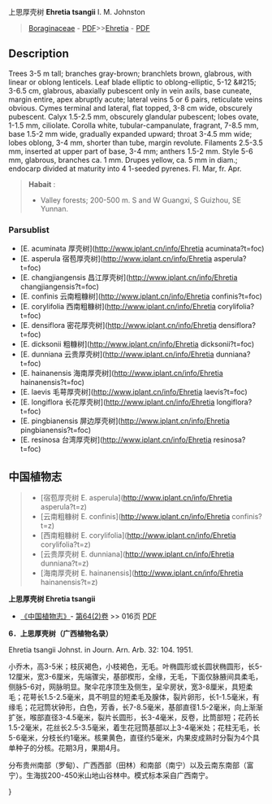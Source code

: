 上思厚壳树 **Ehretia tsangii** I. M. Johnston

> [Boraginaceae](http://www.iplant.cn/info/Boraginaceae?t=foc) - [PDF](http://www.iplant.cn/foc/pdf/Boraginaceae.pdf)>>[Ehretia](http://www.iplant.cn/info/Ehretia?t=foc) - [PDF](http://www.iplant.cn/foc/pdf/Ehretia.pdf)

## Description

Trees 3-5 m tall; branches gray-brown; branchlets brown, glabrous, with linear or oblong lenticels. Leaf blade elliptic to oblong-elliptic, 5-12 &amp;#215; 3-6.5 cm, glabrous, abaxially pubescent only in vein axils, base cuneate, margin entire, apex abruptly acute; lateral veins 5 or 6 pairs, reticulate veins obvious. Cymes terminal and lateral, flat topped, 3-8 cm wide, obscurely pubescent. Calyx 1.5-2.5 mm, obscurely glandular pubescent; lobes ovate, 1-1.5 mm, ciliolate. Corolla white, tubular-campanulate, fragrant, 7-8.5 mm, base 1.5-2 mm wide, gradually expanded upward; throat 3-4.5 mm wide; lobes oblong, 3-4 mm, shorter than tube, margin revolute. Filaments 2.5-3.5 mm, inserted at upper part of base, 3-4 mm; anthers 1.5-2 mm. Style 5-6 mm, glabrous, branches ca. 1 mm. Drupes yellow, ca. 5 mm in diam.; endocarp divided at maturity into 4 1-seeded pyrenes. Fl. Mar, fr. Apr.


> **Habait** : 
>* Valley forests; 200-500 m. S and W Guangxi, S Guizhou, SE Yunnan.

### Parsublist

* [E.  acuminata  厚壳树](http://www.iplant.cn/info/Ehretia acuminata?t=foc)
* [E.  asperula  宿苞厚壳树](http://www.iplant.cn/info/Ehretia asperula?t=foc)
* [E.  changjiangensis  昌江厚壳树](http://www.iplant.cn/info/Ehretia changjiangensis?t=foc)
* [E.  confinis  云南粗糠树](http://www.iplant.cn/info/Ehretia confinis?t=foc)
* [E.  corylifolia  西南粗糠树](http://www.iplant.cn/info/Ehretia corylifolia?t=foc)
* [E.  densiflora  密花厚壳树](http://www.iplant.cn/info/Ehretia densiflora?t=foc)
* [E.  dicksonii  粗糠树](http://www.iplant.cn/info/Ehretia dicksonii?t=foc)
* [E.  dunniana  云贵厚壳树](http://www.iplant.cn/info/Ehretia dunniana?t=foc)
* [E.  hainanensis  海南厚壳树](http://www.iplant.cn/info/Ehretia hainanensis?t=foc)
* [E.  laevis  毛萼厚壳树](http://www.iplant.cn/info/Ehretia laevis?t=foc)
* [E.  longiflora  长花厚壳树](http://www.iplant.cn/info/Ehretia longiflora?t=foc)
* [E.  pingbianensis  屏边厚壳树](http://www.iplant.cn/info/Ehretia pingbianensis?t=foc)
* [E.  resinosa  台湾厚壳树](http://www.iplant.cn/info/Ehretia resinosa?t=foc)


## 中国植物志

> * [宿苞厚壳树  E.  asperula](http://www.iplant.cn/info/Ehretia asperula?t=z)
> * [云南粗糠树  E.  confinis](http://www.iplant.cn/info/Ehretia confinis?t=z)
> * [西南粗糠树  E.  corylifolia](http://www.iplant.cn/info/Ehretia corylifolia?t=z)
> * [云贵厚壳树  E.  dunniana](http://www.iplant.cn/info/Ehretia dunniana?t=z)
> * [海南厚壳树  E.  hainanensis](http://www.iplant.cn/info/Ehretia hainanensis?t=z)


**上思厚壳树 Ehretia tsangii**

* [《中国植物志》](http://www.iplant.cn/frps)- [第64(2)卷](http://www.iplant.cn/frps/vol/64(2)) >> 016页 [PDF](http://www.iplant.cn/frps/pdf/64(2)/016b.pdf)


**6．上思厚壳树（广西植物名录）**

Ehretia tsangii Johnst. in Journ. Arn. Arb. 32: 104. 1951.

小乔木，高3-5米；枝灰褐色，小枝褐色，无毛。叶椭圆形或长圆状椭圆形，长5-12厘米，宽3-6厘米，先端骤尖，基部楔形，全缘，无毛，下面仅脉腋间具柔毛，侧脉5-6对，网脉明显。聚伞花序顶生及侧生，呈伞房状，宽3-8厘米，具短柔毛；花萼长1.5-2.5毫米，具不明显的短柔毛及腺体，裂片卵形，长1-1.5毫米，有缘毛；花冠筒状钟形，白色，芳香，长7-8.5毫米，基部直径1.5-2毫米，向上渐渐扩张，喉部直径3-4.5毫米，裂片长圆形，长3-4毫米，反卷，比筒部短；花药长1.5-2毫米，花丝长2.5-3.5毫米，着生花冠筒基部以上3-4毫米处；花柱无毛，长5-6毫米，分枝长约1毫米。核果黄色，直径约5毫米，内果皮成熟时分裂为4个具单种子的分核。花期3月，果期4月。

分布贵州南部（罗甸）、广西西部（田林）和南部（南宁）以及云南东南部（富宁）。生海拔200-450米山地山谷林中。模式标本采自广西南宁。

}